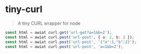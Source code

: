 # tiny-curl

> A tiny CURL wrapper for node


```js
const html = awiat curl.get('url-get?a=1&b=2');
const html = awiat curl.post('url-post', { a: 1, b: 2 });
const html = awiat curl.post('url-post', '{"a":1,"b":2}');
const html = awiat curl.post('url-post', 'a=1&b=2');
```
